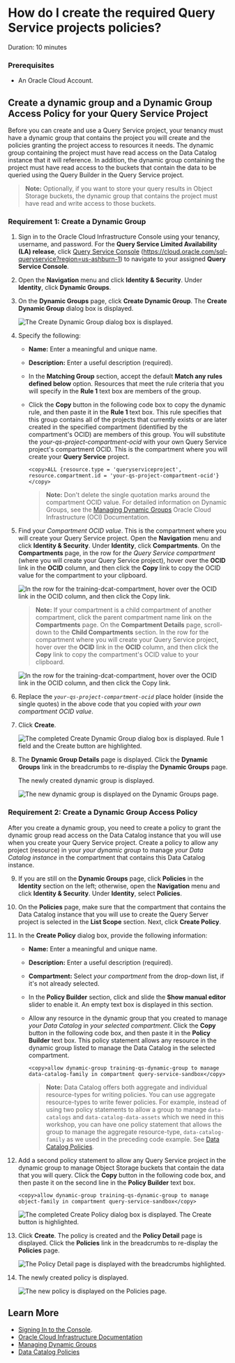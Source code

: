 # How do I create the required Query Service projects policies?
Duration: 10 minutes

### Prerequisites
* An Oracle Cloud Account.

## Create a dynamic group and a Dynamic Group Access Policy for your Query Service Project

Before you can create and use a Query Service project, your tenancy must have a dynamic group that contains the project you will create and the policies granting the project access to resources it needs. The dynamic group containing the project must have read access on the Data Catalog instance that it will reference. In addition, the dynamic group containing the project must have read access to the buckets that contain the data to be queried using the Query Builder in the Query Service project.

>**Note:** Optionally, if you want to store your query results in Object Storage buckets, the dynamic group that contains the project must have read and write access to those buckets.


### **Requirement 1: Create a Dynamic Group**

1. Sign in to the Oracle Cloud Infrastructure Console using your tenancy, username, and password. For the **Query Service Limited Availability (LA) release**, click [Query Service Console](https://cloud.oracle.com/sql-queryservice?region=us-ashburn-1) (https://cloud.oracle.com/sql-queryservice?region=us-ashburn-1) to navigate to your assigned **Query Service Console**.

2. Open the **Navigation** menu and click **Identity & Security**. Under **Identity**, click **Dynamic Groups**.

3. On the **Dynamic Groups** page, click **Create Dynamic Group**. The **Create Dynamic Group** dialog box is displayed.

    ![The Create Dynamic Group dialog box is displayed.](./images/dynamic-group-db.png " ")

4. Specify the following:

    + **Name:** Enter a meaningful and unique name.
    + **Description:** Enter a useful description (required).
    + In the **Matching Group** section, accept the default **Match any rules defined below** option. Resources that meet the rule criteria that you will specify in the **Rule 1** text box are members of the group.
    + Click the **Copy** button in the following code box to copy the dynamic rule, and then paste it in the **Rule 1** text box. This rule specifies that this group contains all of the projects that currently exists or are later created in the specified compartment (identified by the compartment's OCID) are members of this group. You will substitute the _your-qs-project-compartment-ocid_ with your own Query Service project's compartment OCID. This is the compartment where you will create your **Query Service** project.

        ```
        <copy>ALL {resource.type = 'queryserviceproject', resource.compartment.id = 'your-qs-project-compartment-ocid'}</copy>
        ```
        >**Note:** Don't delete the single quotation marks around the compartment OCID value. For detailed information on Dynamic Groups, see the [Managing Dynamic Groups](https://docs.oracle.com/en-us/iaas/Content/Identity/Tasks/managingdynamicgroups.htm) Oracle Cloud Infrastructure (OCI) Documentation.

5. Find your _Compartment OCID value_. This is the compartment where you will create your Query Service project. Open the **Navigation** menu and click **Identity & Security**. Under **Identity**, click **Compartments**. On the **Compartments** page, in the row for _the Query Service compartment_ (where you will create your Query Service project), hover over the **OCID** link in the **OCID** column, and then click the **Copy** link to copy the OCID value for the compartment to your clipboard.

    ![In the row for the training-dcat-compartment, hover over the OCID link in the OCID column, and then click the Copy link.](./images/copy-compartment-ocid.png " ")

    >**Note:** If your compartment is a child compartment of another compartment, click the parent compartment name link on the **Compartments** page. On the **Compartment Details** page, scroll-down to the **Child Compartments** section. In the row for the compartment where you will create your Query Service project, hover over the **OCID** link in the **OCID** column, and then click the **Copy** link to copy the compartment's OCID value to your clipboard.

    ![In the row for the training-dcat-compartment, hover over the OCID link in the OCID column, and then click the Copy link.](./images/copy-sub-compartment-ocid.png " ")

6. Replace the _`your-qs-project-compartment-ocid`_ place holder (inside the single quotes) in the above code that you copied with _your own compartment OCID value_.

7. Click **Create**.

    ![The completed Create Dynamic Group dialog box is displayed. Rule 1 field and the Create button are highlighted.](./images/completed-dynamic-group-db.png " ")

8. The **Dynamic Group Details** page is displayed. Click the **Dynamic Groups** link in the breadcrumbs to re-display the **Dynamic Groups** page.

    The newly created dynamic group is displayed.

    ![The new dynamic group is displayed on the Dynamic Groups page.](./images/dynamic-group-created.png " ")


### **Requirement 2: Create a Dynamic Group Access Policy**     

After you create a dynamic group, you need to create a policy to grant the dynamic group read access on the Data Catalog instance that you will use when you create your Query Service project. Create a policy to allow any project (resource) in your _your dynamic group_ to manage _your Data Catalog instance_ in the compartment that contains this Data Catalog instance.

9. If you are still on the **Dynamic Groups** page, click **Policies** in the **Identity** section on the left; otherwise, open the **Navigation** menu and click **Identity & Security**. Under **Identity**, select **Policies**.

10. On the **Policies** page, make sure that the compartment that contains the Data Catalog instance that you will use to create the Query Server project is selected in the **List Scope** section. Next, click **Create Policy**.  

11. In the **Create Policy** dialog box, provide the following information:
    + **Name:** Enter a meaningful and unique name.
    + **Description:** Enter a useful description (required).
    + **Compartment:** Select _your compartment_ from the drop-down list, if it's not already selected.
    + In the **Policy Builder** section, click and slide the **Show manual editor** slider to enable it. An empty text box is displayed in this section.
    + Allow any resource in the dynamic group that you created to manage _your Data Catalog_ in _your selected compartment_. Click the **Copy** button in the following code box, and then paste it in the **Policy Builder** text box. This policy statement allows any resource in the dynamic group listed to manage the Data Catalog in the selected compartment.

        ```
        <copy>allow dynamic-group training-qs-dynamic-group to manage data-catalog-family in compartment query-service-sandbox</copy>
        ```

        >**Note:** Data Catalog offers both aggregate and individual resource-types for writing policies. You can use aggregate resource-types to write fewer policies. For example, instead of using two policy statements to allow a group to manage `data-catalogs` and `data-catalog-data-assets` which we need in this workshop, you can have one policy statement that allows the group to manage the aggregate resource-type, `data-catalog-family` as we used in the preceding code example. See [Data Catalog Policies](https://docs.oracle.com/en-us/iaas/data-catalog/using/policies.htm).

12. Add a second policy statement to allow any Query Service project in the dynamic group to manage Object Storage buckets that contain the data that you will query. Click the **Copy** button in the following code box, and then paste it on the second line in the **Policy Builder** text box.

    ```
    <copy>allow dynamic-group training-qs-dynamic-group to manage object-family in compartment query-service-sandbox</copy>
    ```

    ![The completed Create Policy dialog box is displayed. The Create button is highlighted.](./images/create-access-policy.png " ")

13. Click **Create**. The policy is created and the **Policy Detail** page is displayed. Click the **Policies** link in the breadcrumbs to re-display the **Policies** page.

    ![The Policy Detail page is displayed with the breadcrumbs highlighted.](./images/policy-detail-page.png " ")

14. The newly created policy is displayed.

    ![The new policy is displayed on the Policies page.](./images/dg-access-policy-created.png " ")


## Learn More

* [Signing In to the Console](https://docs.cloud.oracle.com/en-us/iaas/Content/GSG/Tasks/signingin.htm).
* [Oracle Cloud Infrastructure Documentation](https://docs.oracle.com/en-us/iaas/Content/GSG/Concepts/baremetalintro.htm)
* [Managing Dynamic Groups](https://docs.oracle.com/en-us/iaas/Content/Identity/Tasks/managingdynamicgroups.htm)
* [Data Catalog Policies](https://docs.oracle.com/en-us/iaas/data-catalog/using/policies.htm)
